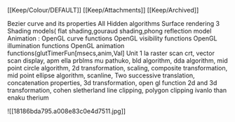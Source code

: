 [[Keep/Colour/DEFAULT]] [[Keep/Attachments]] [[Keep/Archived]] 

 
Bezier curve and its properties
All Hidden algorithms
Surface rendering
3 Shading models( flat shading,gouraud shading,phong reflection model
Animation
: OpenGL curve functions
OpenGL visibility functions
OpenGL illumination functions
OpenGL animation functions(glutTimerFun[msecs,anim,Val]
 Unit 1 la raster scan crt, vector scan display, apm ella prblms mu pathuko, bld algorithm, dda algorithm, mid point circle algorithm, 2d transformation, scaling, composite transformation, mid point ellipse algorithm, scanline, 
Two successive translation, concatenation properties, 3d transformation, open gl function 2d and 3d transformation, cohen sletherland line clipping, polygon clipping ivanlo than enaku therium


![[18186bda795.a008e83c0e4d7511.jpg]]